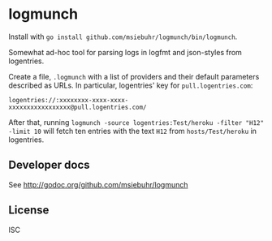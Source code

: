 logmunch
========

Install with `go install github.com/msiebuhr/logmunch/bin/logmunch`.

Somewhat ad-hoc tool for parsing logs in logfmt and json-styles from logentries.

Create a file, `.logmunch` with a list of providers and their default
parameters described as URLs. In particular, logentries' key for
`pull.logentries.com`:

    logentries://:xxxxxxxx-xxxx-xxxx-xxxxxxxxxxxxxxxxx@pull.logentries.com/

After that, running `logmunch -source logentries:Test/heroku -filter "H12"
-limit 10` will fetch ten entries with the text `H12` from `hosts/Test/heroku`
in logentries.

Developer docs
--------------

See http://godoc.org/github.com/msiebuhr/logmunch

License
-------

ISC
